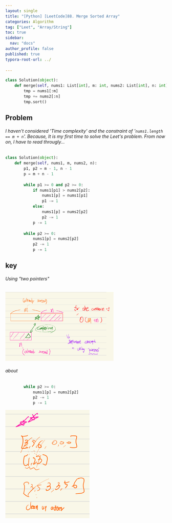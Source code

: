 ```yaml
---
layout: single
title: "[Python] [LeetCode]88. Merge Sorted Array"
categories: Algorithm
tag: ["Leet", "Array/String"]
toc: true
sidebar:
  nav: "docs"  
author_profile: false
published: true
typora-root-url: ../

---
```


```python
class Solution(object):
    def merge(self, nums1: List[int], m: int, nums2: List[int], n: int) -> None:
        tmp = nums1[:m]
        tmp += nums2[:n]
        tmp.sort()
```

## Problem

###### I haven't considered 'Time complexity' and the constraint of '`nums1.length == m + n`'.  Because, It is my first time to solve the Leet's problem. From now on, I have to read througly...  

```python
class Solution(object):
    def merge(self, nums1, m, nums2, n):
        p1, p2 = m - 1, n - 1
        p = m + n - 1
        
        while p1 >= 0 and p2 >= 0:
            if nums1[p1] > nums2[p2]:
                nums1[p] = nums1[p1]
                p1 -= 1
            else:
                nums1[p] = nums2[p2]
                p2 -= 1
            p -= 1

        while p2 >= 0:
            nums1[p] = nums2[p2]
            p2 -= 1
            p -= 1
```

## key 

###### Using "two pointers"

 <img src="/images/2024-03-21-Leet1/IMG_CDF84CCE341C-1.jpeg" alt="IMG_CDF84CCE341C-1" style="zoom: 33%;" />

###### about

```python
        while p2 >= 0:
            nums1[p] = nums2[p2]
            p2 -= 1
            p -= 1
```



<img src="/images/2024-03-21-Leet1/IMG_74D607A682FE-1.jpeg" alt="IMG_74D607A682FE-1" style="zoom:33%;" />
